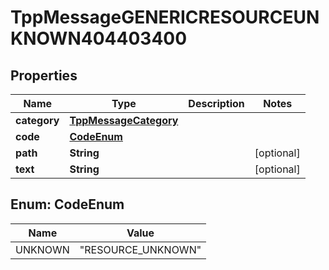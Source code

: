 
# TppMessageGENERICRESOURCEUNKNOWN404403400

## Properties
Name | Type | Description | Notes
------------ | ------------- | ------------- | -------------
**category** | [**TppMessageCategory**](TppMessageCategory.md) |  | 
**code** | [**CodeEnum**](#CodeEnum) |  | 
**path** | **String** |  |  [optional]
**text** | **String** |  |  [optional]



<a name="CodeEnum"></a>
## Enum: CodeEnum
Name | Value
---- | -----
UNKNOWN | &quot;RESOURCE_UNKNOWN&quot;



